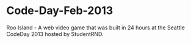 Code-Day-Feb-2013
=================

Roo Island - A web video game that was built in 24 hours at the Seattle CodeDay 2013 hosted by StudentRND.
